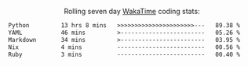 <p align="center">Rolling seven day <a href="https://wakatime.com/@syrkis"/>WakaTime</a> coding stats:</p>
<!--START_SECTION:waka-->

```txt
Python         13 hrs 8 mins   >>>>>>>>>>>>>>>>>>>>>>---   89.38 %
YAML           46 mins         >------------------------   05.26 %
Markdown       34 mins         >------------------------   03.95 %
Nix            4 mins          -------------------------   00.56 %
Ruby           3 mins          -------------------------   00.40 %
```

<!--END_SECTION:waka-->

